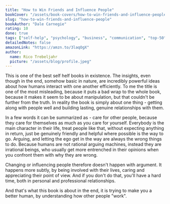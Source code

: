 ```yaml
---
title: "How to Win Friends and Influence People"
bookCover: "/assets/book-covers/how-to-win-friends-and-influence-people.jpg"
slug: "how-to-win-friends-and-influence-people"
bookAuthor: "Dale Carnegie"
rating: 10
done: true
tags: ["self-help", "psychology", "business", "communication", "top-50"]
detailedNotes: false
amazonLink: "https://amzn.to/3laqOgX"
author:
  name: Rico Trebeljahr
  picture: "/assets/blog/profile.jpeg"
---
```


This is one of the best self helf books in existence. The insights, even though in the end, somehow basic in nature, are incredibly powerful ideas about how humans interact with one another efficiently. To me the title is one of the most misleading, because it puts a bad wrap to the whole book, because it makes it seem to be about manipulation, but that couldn't be further from the truth. In reality the book is simply about one thing - getting along with people well and building lasting, genuine relationships with them. 

In a few words it can be summarized as - care for other people, because they care for themselves as much as you care for yourself. Everybody is the main character in their life, treat people like that, without expecting anything in return, just be genuinely friendly and helpful where possible is the way to go. Arguing, and letting the ego get in the way are always the wrong things to do. Because humans are not rational arguing machines, instead they are irrational beings, who usually get more entrenched in their opinions when you confront them with why they are wrong. 

Changing or influencing people therefore doesn't happen with argument. It happens more subtly, by being involved with their lives, caring and appreciating their point of view. And if you don't do that, you'll have a hard time, both in personal and professional relationships. 

And that's what this book is about in the end, it is trying to make you a better human, by understanding how other people "work". 

